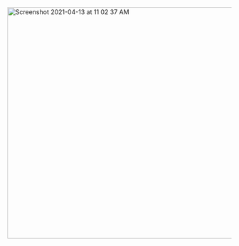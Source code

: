 <img width="522" alt="Screenshot 2021-04-13 at 11 02 37 AM" src="https://user-images.githubusercontent.com/67383465/114501550-d3812780-9c47-11eb-983c-3f01d62a3bbf.png">
